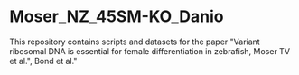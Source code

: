# Moser_NZ_45SM-KO_Danio
This repository contains scripts and datasets for the paper "Variant ribosomal DNA is essential for female differentiation in zebrafish, Moser TV et al.", Bond et al."
